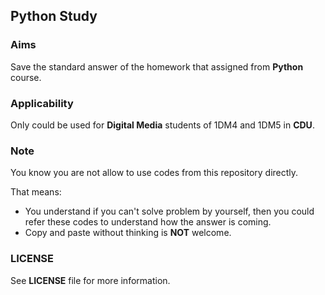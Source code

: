 ## Python Study

### Aims
Save the standard answer of the homework that assigned from **Python** course.

### Applicability
Only could be used for **Digital Media** students of 1DM4 and 1DM5 in **CDU**.

### Note
You know you are not allow to use codes from this repository directly.<br/>

That means:
- You understand if you can't solve problem by yourself, then you could refer these codes to understand how the answer is coming.
- Copy and paste without thinking is **NOT** welcome.

### LICENSE
See **LICENSE** file for more information.